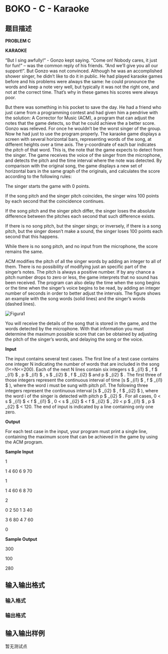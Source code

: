# BOKO - C - Karaoke

## 题目描述

**PROBLEM C**

**KARAOKE**

“But I sing awfully!” - Gonzo kept saying. “Come on! Nobody cares, it just for fun!” – was the common reply of his friends. “And we’ll give you all our support!”. But Gonzo was not convinced. Although he was an accomplished shower singer, he didn’t like to do it in public. He had played karaoke games before and his problems were always the same: he could pronounce the words and keep a note very well, but typically it was not the right one, and not at the correct time. That’s why in these games his scores were always poor.

But there was something in his pocket to save the day. He had a friend who just came from a programming contest and had given him a pendrive with the solution: A Corrector for Music (ACM), a program that can adjust the notes that the game detects, so that he could achieve the a better score. Gonzo was relieved. For once he wouldn’t be the worst singer of the group. Now he had just to use the program properly. The karaoke game displays a screen with several horizontal bars, representing words of the song, at different heights over a time axis. The y-coordinate of each bar indicates the _pitch_ of that word. This is, the note that the game expects to detect from the singer. The game receives the voice of the singer from the microphone, and detects the pitch and the time interval where the note was detected. By comparison with the original song, the game displays a new set of horizontal bars in the same graph of the originals, and calculates the score according to the following rules:

The singer starts the game with 0 points.

If the song pitch and the singer pitch coincides, the singer wins 100 points by each second that the coincidence continues.

If the song pitch and the singer pitch differ, the singer loses the absolute difference between the pitches each second that such difference exists.

If there is no song pitch, but the singer sings; or inversely, if there is a song pitch, but the singer doesn’t make a sound, the singer loses 100 points each second that this happens.

While there is no song pitch, and no input from the microphone, the score remains the same.

ACM modifies the pitch of all the singer words by adding an integer to all of them. There is no possibility of modifying just an specific part of the singer’s notes. The pitch is always a positive number. If by any chance a pitch number drops to zero or less, the game interprets that no sound has been received. The program can also delay the time when the song begins or the time when the singer’s voice begins to be read, by adding an integer number of seconds in order to better adjust the intervals. The figure shows an example with the song words (solid lines) and the singer’s words (dashed lines).

![Figura1](https://cdn.luogu.com.cn/upload/vjudge_pic/SP6693/d0240a759280623ac7cec2249524de0d9636c660.png)

You will receive the details of the song that is stored in the game, and the words detected by the microphone. With that information you must determine the maximum possible score that can be obtained by adjusting the pitch of the singer’s words, and delaying the song or the voice.

**Input**

The input contains several test cases. The first line of a test case contains one integer N indicating the number of words that are included in the song (1<=N<=200). Each of the next N lines contain six integers s $ _{i1} $ , f $ _{i1} $ , p $ _{i1} $ , s $ _{i2} $ , f $ _{i2} $ and p $ _{i2} $ . The first three of those integers represent the continuous interval of time \[s $ _{i1} $ , f $ _{i1} $ ), where the word i must be sung with pitch pi1. The following three integers represent the continuous interval \[s $ _{i2} $ , f $ _{i2} $ ), where the word i of the singer is detected with pitch p $ _{i2} $ . For all cases, 0 < s $ _{i1} $ < f $ _{i1} $ , 0 < s $ _{i2} $ < f $ _{i2} $ , 20 < p $ _{i1} $ , p $ _{i2} $ < 120. The end of input is indicated by a line containing only one zero.

**Output**

For each test case in the input, your program must print a single line, containing the maximum score that can be achieved in the game by using the ACM program.

**Sample Input**

1

1 4 60 6 9 70

1

1 4 60 6 8 70

2

0 2 50 1 3 40

3 6 80 4 7 60

0

**Sample Output**

300

100

280

## 输入输出格式

### 输入格式

### 输出格式

## 输入输出样例

暂无测试点

